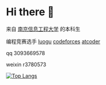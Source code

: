 # Hi there 👋

<!--
**iuy1/iuy1** is a ✨ _special_ ✨ repository because its `README.md` (this file) appears on your GitHub profile.

Here are some ideas to get you started:

- 🔭 I’m currently working on ...
- 🌱 I’m currently learning ...
- 👯 I’m looking to collaborate on ...
- 🤔 I’m looking for help with ...
- 💬 Ask me about ...
- 📫 How to reach me: ...
- 😄 Pronouns: ...
- ⚡ Fun fact: ...
-->

来自 [南京信息工程大学](https://www.nuist.edu.cn/) 的本科生

编程竞赛选手
[luogu](https://www.luogu.com.cn/user/120033)
[codeforces](https://codeforces.com/profile/uyi)
[atcoder](https://atcoder.jp/users/iuyi)

qq 3093669578

weixin r3780573

[![Top Langs](https://github-readme-stats.vercel.app/api/top-langs/?username=iuy1&layout=compact&hide=javascript,html,css)](https://github.com/anuraghazra/github-readme-stats)
